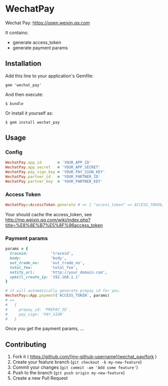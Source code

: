 # WechatPay

Wechat Pay: https://open.weixin.qq.com

It contains:

* generate access_token
* generate payment params

## Installation

Add this line to your application's Gemfile:

    gem 'wechat_pay'

And then execute:

    $ bundle

Or install it yourself as:

    $ gem install wechat_pay

## Usage

### Config

```ruby
WechatPay.app_id       = 'YOUR_APP_ID'
WechatPay.app_secret   = 'YOUR_APP_SECRET'
WechatPay.pay_sign_key = 'YOUR_PAY_SIGN_KEY'
WechatPay.partner_id   = 'YOUR_PARTNER_ID'
WechatPay.partner_key  = 'YOUR_PARTNER_KEY'

```

### Access Token

```ruby
WechatPay::AccessToken.generate # => { "access_token" => ACCESS_TOKEN, "expires_in" => 7200 }
```

Your should cache the access_token, see http://mp.weixin.qq.com/wiki/index.php?title=%E8%8E%B7%E5%8F%96access_token

### Payment params

```ruby
params = {
  traceid:          'traceid',
  body:             'body',
  out_trade_no:     'out_trade_no',
  total_fee:        'total_fee',
  notify_url:       'http://your_domain.com',
  spbill_create_ip: '192.168.1.1'
}

# it will automatically generate prepay_id for you.
WechatPay::App.payment('ACCESS_TOKEN', params)
# =>
#   {
#     prepay_id: 'PREPAY_ID',
#     pay_sign: 'PAY_SIGN'
#   }
```

Once you get the payment params, ...

## Contributing

1. Fork it ( https://github.com/[my-github-username]/wechat_pay/fork )
2. Create your feature branch (`git checkout -b my-new-feature`)
3. Commit your changes (`git commit -am 'Add some feature'`)
4. Push to the branch (`git push origin my-new-feature`)
5. Create a new Pull Request
